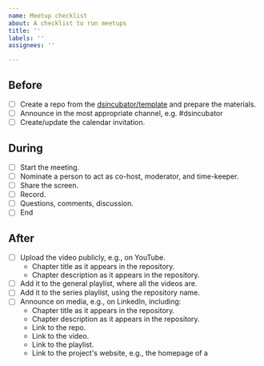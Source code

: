 ```yaml
---
name: Meetup checklist
about: A checklist to run meetups
title: ''
labels: ''
assignees: ''

---
```


## Before

- [ ] Create a repo from the [dsincubator/template](https://github.com/dsincubator/meta) and prepare the materials.
- [ ] Announce in the most appropriate channel, e.g. #dsincubator
- [ ] Create/update the calendar invitation.

## During

- [ ] Start the meeting.
- [ ] Nominate a person to act as co-host, moderator, and time-keeper.
- [ ] Share the screen.
- [ ] Record.
- [ ] Questions, comments, discussion.
- [ ] End

## After

- [ ] Upload the video publicly, e.g., on YouTube.
  - Chapter title as it appears in the repository.
  - Chapter description as it appears in the repository.
- [ ] Add it to the general playlist, where all the videos are.
- [ ] Add it to the series playlist, using the repository name.
- [ ] Announce on media, e.g., on LinkedIn, including:
  - Chapter title as it appears in the repository.
  - Chapter description as it appears in the repository.
  - Link to the repo.
  - Link to the video.
  - Link to the playlist.
  - Link to the project's website, e.g., the homepage of a
